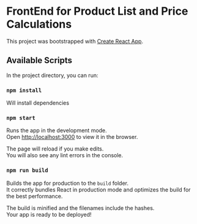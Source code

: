 # FrontEnd for Product List and Price Calculations

This project was bootstrapped with [Create React App](https://github.com/facebook/create-react-app).

## Available Scripts

In the project directory, you can run:

### `npm install`

Will install dependencies

### `npm start`

Runs the app in the development mode.\
Open [http://localhost:3000](http://localhost:3000) to view it in the browser.

The page will reload if you make edits.\
You will also see any lint errors in the console.

### `npm run build`

Builds the app for production to the `build` folder.\
It correctly bundles React in production mode and optimizes the build for the best performance.

The build is minified and the filenames include the hashes.\
Your app is ready to be deployed!